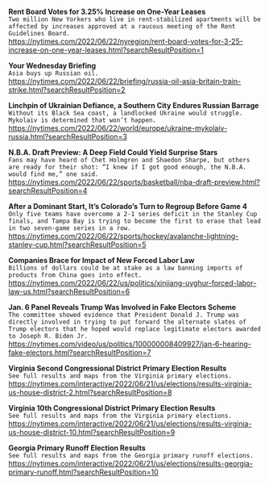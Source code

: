 **Rent Board Votes for 3.25% Increase on One-Year Leases**\
`Two million New Yorkers who live in rent-stabilized apartments will be affected by increases approved at a raucous meeting of the Rent Guidelines Board.`\
https://nytimes.com/2022/06/22/nyregion/rent-board-votes-for-3-25-increase-on-one-year-leases.html?searchResultPosition=1

**Your Wednesday Briefing**\
`Asia buys up Russian oil.`\
https://nytimes.com/2022/06/22/briefing/russia-oil-asia-britain-train-strike.html?searchResultPosition=2

**Linchpin of Ukrainian Defiance, a Southern City Endures Russian Barrage**\
`Without its Black Sea coast, a landlocked Ukraine would struggle. Mykolaiv is determined that won’t happen.`\
https://nytimes.com/2022/06/22/world/europe/ukraine-mykolaiv-russia.html?searchResultPosition=3

**N.B.A. Draft Preview: A Deep Field Could Yield Surprise Stars**\
`Fans may have heard of Chet Holmgren and Shaedon Sharpe, but others are ready for their shot: “I knew if I got good enough, the N.B.A. would find me,” one said.`\
https://nytimes.com/2022/06/22/sports/basketball/nba-draft-preview.html?searchResultPosition=4

**After a Dominant Start, It’s Colorado’s Turn to Regroup Before Game 4**\
`Only five teams have overcome a 2-1 series deficit in the Stanley Cup finals, and Tampa Bay is trying to become the first to erase that lead in two seven-game series in a row.`\
https://nytimes.com/2022/06/22/sports/hockey/avalanche-lightning-stanley-cup.html?searchResultPosition=5

**Companies Brace for Impact of New Forced Labor Law**\
`Billions of dollars could be at stake as a law banning imports of products from China goes into effect.`\
https://nytimes.com/2022/06/22/us/politics/xinjiang-uyghur-forced-labor-law-us.html?searchResultPosition=6

**Jan. 6 Panel Reveals Trump Was Involved in Fake Electors Scheme**\
`The committee showed evidence that President Donald J. Trump was directly involved in trying to put forward the alternate slates of Trump electors that he hoped would replace legitimate electors awarded to Joseph R. Biden Jr.`\
https://nytimes.com/video/us/politics/100000008409927/jan-6-hearing-fake-electors.html?searchResultPosition=7

**Virginia Second Congressional District Primary Election Results**\
`See full results and maps from the Virginia primary elections.`\
https://nytimes.com/interactive/2022/06/21/us/elections/results-virginia-us-house-district-2.html?searchResultPosition=8

**Virginia 10th Congressional District Primary Election Results**\
`See full results and maps from the Virginia primary elections.`\
https://nytimes.com/interactive/2022/06/21/us/elections/results-virginia-us-house-district-10.html?searchResultPosition=9

**Georgia Primary Runoff Election Results**\
`See full results and maps from the Georgia primary runoff elections.`\
https://nytimes.com/interactive/2022/06/21/us/elections/results-georgia-primary-runoff.html?searchResultPosition=10

